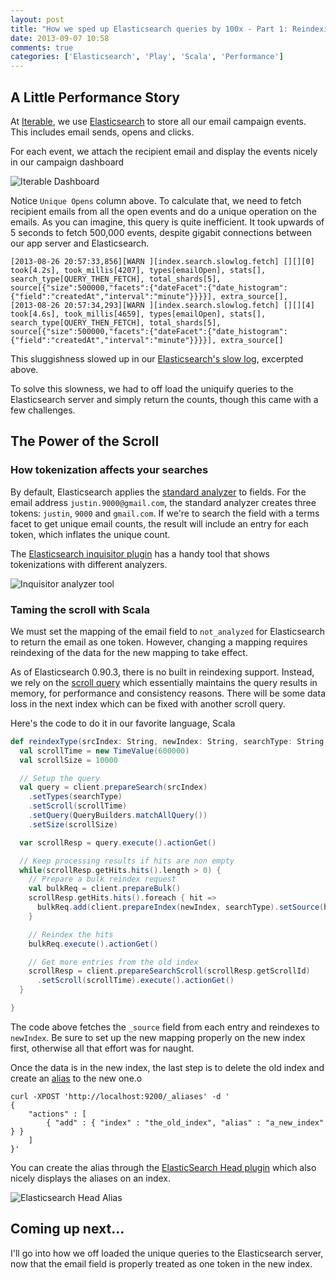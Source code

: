 ```yaml
---
layout: post
title: "How we sped up Elasticsearch queries by 100x - Part 1: Reindexing"
date: 2013-09-07 10:58
comments: true
categories: ['Elasticsearch', 'Play', 'Scala', 'Performance']
---
```


## A Little Performance Story

At [Iterable](http://iterable.com), we use [Elasticsearch](http://www.elasticsearch.org/) to store all our email campaign events. This includes email sends, opens and clicks.

For each event, we attach the recipient email and display the events nicely in our campaign dashboard

![Iterable Dashboard](http://static.iterable.com/iterabletoken/13-09-07-Screenshot%202013-09-07%2011.36.46.png)

Notice `Unique Opens` column above. To calculate that, we need to fetch recipient emails from all the open events and do a unique operation on the emails. As you can imagine, this query is quite inefficient. It took upwards of 5 seconds to fetch 500,000 events, despite gigabit connections between our app server and Elasticsearch.

```
[2013-08-26 20:57:33,856][WARN ][index.search.slowlog.fetch] [][][0] took[4.2s], took_millis[4207], types[emailOpen], stats[], search_type[QUERY_THEN_FETCH], total_shards[5], source[{"size":500000,"facets":{"dateFacet":{"date_histogram":{"field":"createdAt","interval":"minute"}}}}], extra_source[],
[2013-08-26 20:57:34,293][WARN ][index.search.slowlog.fetch] [][][4] took[4.6s], took_millis[4659], types[emailOpen], stats[], search_type[QUERY_THEN_FETCH], total_shards[5], source[{"size":500000,"facets":{"dateFacet":{"date_histogram":{"field":"createdAt","interval":"minute"}}}}], extra_source[]
```

This sluggishness slowed up in our [Elasticsearch's slow log](http://www.elasticsearch.org/guide/reference/index-modules/slowlog/), excerpted above.

To solve this slowness, we had to off load the uniquify queries to the Elasticsearch server and simply return the counts, though this came with a few challenges.

## The Power of the Scroll

### How tokenization affects your searches

By default, Elasticsearch applies the [standard analyzer](http://www.elasticsearch.org/guide/reference/index-modules/analysis/standard-analyzer/) to fields. For the email address `justin.9000@gmail.com`, the standard analyzer creates three tokens: `justin`, `9000` and `gmail.com`. If we're to search the field with a terms facet to get unique email counts, the result will include an entry for each token, which inflates the unique count.

The [Elasticsearch inquisitor plugin](https://github.com/polyfractal/elasticsearch-inquisitor) has a handy tool that shows tokenizations with different analyzers.

![Inquisitor analyzer tool](http://static.iterable.com/iterabletoken/13-09-07-inquisitor-plugin.png)

### Taming the scroll with Scala

We must set the mapping of the email field to `not_analyzed` for Elasticsearch to return the email as one token. However, changing a mapping requires reindexing of the data for the new mapping to take effect.

As of Elasticsearch 0.90.3, there is no built in reindexing support. Instead, we rely on the [scroll query](http://www.elasticsearch.org/guide/reference/api/search/scroll/) which essentially maintains the query results in memory, for performance and consistency reasons. There will be some data loss in the next index which can be fixed with another scroll query.

Here's the code to do it in our favorite language, Scala

```scala
def reindexType(srcIndex: String, newIndex: String, searchType: String, client: TransportClient) = {
  val scrollTime = new TimeValue(600000)
  val scrollSize = 10000

  // Setup the query
  val query = client.prepareSearch(srcIndex)
    .setTypes(searchType)
    .setScroll(scrollTime)
    .setQuery(QueryBuilders.matchAllQuery())
    .setSize(scrollSize)

  var scrollResp = query.execute().actionGet()

  // Keep processing results if hits are non empty
  while(scrollResp.getHits.hits().length > 0) {
    // Prepare a bulk reindex request
    val bulkReq = client.prepareBulk()
    scrollResp.getHits.hits().foreach { hit =>
      bulkReq.add(client.prepareIndex(newIndex, searchType).setSource(hit.source()))
    }

    // Reindex the hits
    bulkReq.execute().actionGet()

    // Get more entries from the old index
    scrollResp = client.prepareSearchScroll(scrollResp.getScrollId)
      .setScroll(scrollTime).execute().actionGet()
  }

}

```

The code above fetches the `_source` field from each entry and reindexes to `newIndex`. Be sure to set up the new mapping properly on the new index first, otherwise all that effort was for naught.

Once the data is in the new index, the last step is to delete the old index and create an [alias](http://www.elasticsearch.org/guide/reference/api/admin-indices-aliases/) to the new one.o

```
curl -XPOST 'http://localhost:9200/_aliases' -d '
{
    "actions" : [
        { "add" : { "index" : "the_old_index", "alias" : "a_new_index" } }
    ]
}'
```

You can create the alias through the [ElasticSearch Head plugin](http://mobz.github.io/elasticsearch-head/) which also nicely displays the aliases on an index.

![Elasticsearch Head Alias](http://static.iterable.com/iterable/13-09-09-ElasticSearch_Head-2.png)

## Coming up next...

I'll go into how we off loaded the unique queries to the Elasticsearch server, now that the email field is properly treated as one token in the new index.
